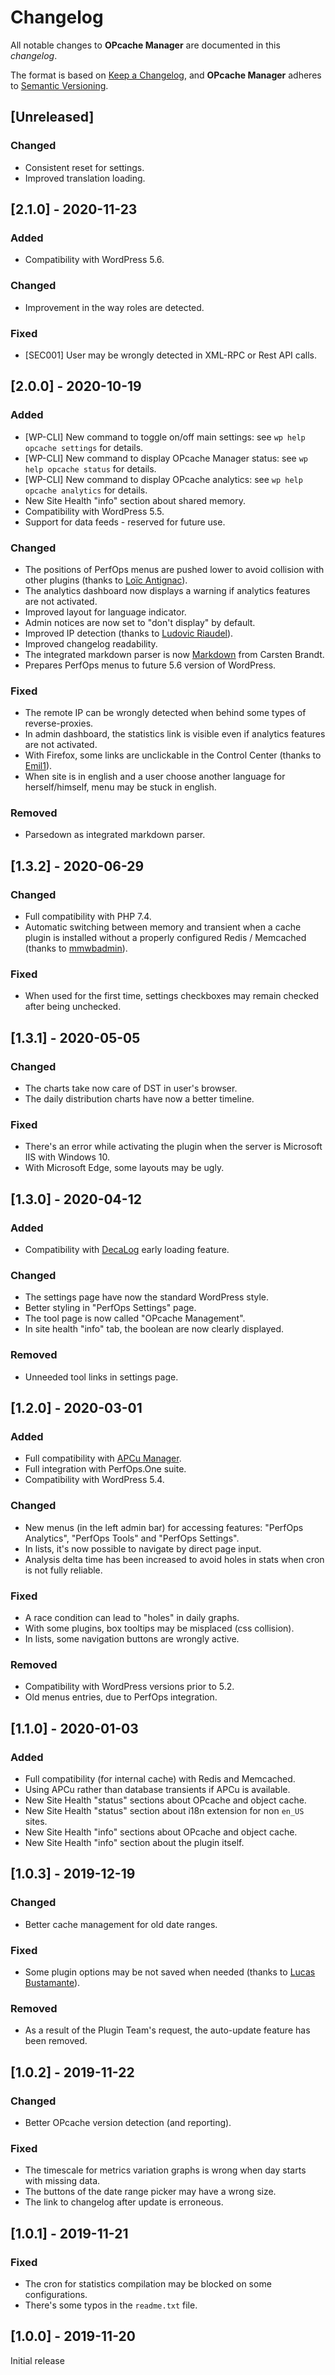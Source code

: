 # Changelog
All notable changes to **OPcache Manager** are documented in this *changelog*.

The format is based on [Keep a Changelog](https://keepachangelog.com/en/1.0.0/), and **OPcache Manager** adheres to [Semantic Versioning](https://semver.org/spec/v2.0.0.html).

## [Unreleased]

### Changed
- Consistent reset for settings.
- Improved translation loading.

## [2.1.0] - 2020-11-23

### Added
- Compatibility with WordPress 5.6.

### Changed
- Improvement in the way roles are detected.

### Fixed
- [SEC001] User may be wrongly detected in XML-RPC or Rest API calls.

## [2.0.0] - 2020-10-19

### Added
- [WP-CLI] New command to toggle on/off main settings: see `wp help opcache settings` for details.
- [WP-CLI] New command to display OPcache Manager status: see `wp help opcache status` for details.
- [WP-CLI] New command to display OPcache analytics: see `wp help opcache analytics` for details.
- New Site Health "info" section about shared memory.
- Compatibility with WordPress 5.5.
- Support for data feeds - reserved for future use.

### Changed
- The positions of PerfOps menus are pushed lower to avoid collision with other plugins (thanks to [Loïc Antignac](https://github.com/webaxones)).
- The analytics dashboard now displays a warning if analytics features are not activated.
- Improved layout for language indicator.
- Admin notices are now set to "don't display" by default.
- Improved IP detection  (thanks to [Ludovic Riaudel](https://github.com/lriaudel)).
- Improved changelog readability.
- The integrated markdown parser is now [Markdown](https://github.com/cebe/markdown) from Carsten Brandt.
- Prepares PerfOps menus to future 5.6 version of WordPress.

### Fixed
- The remote IP can be wrongly detected when behind some types of reverse-proxies.
- In admin dashboard, the statistics link is visible even if analytics features are not activated.
- With Firefox, some links are unclickable in the Control Center (thanks to [Emil1](https://wordpress.org/support/users/milouze/)).
- When site is in english and a user choose another language for herself/himself, menu may be stuck in english.

### Removed
- Parsedown as integrated markdown parser.

## [1.3.2] - 2020-06-29

### Changed
- Full compatibility with PHP 7.4.
- Automatic switching between memory and transient when a cache plugin is installed without a properly configured Redis / Memcached (thanks to [mmwbadmin](https://wordpress.org/support/users/mmwbadmin/)).

### Fixed
- When used for the first time, settings checkboxes may remain checked after being unchecked.

## [1.3.1] - 2020-05-05

### Changed
- The charts take now care of DST in user's browser.
- The daily distribution charts have now a better timeline.

### Fixed
- There's an error while activating the plugin when the server is Microsoft IIS with Windows 10.
- With Microsoft Edge, some layouts may be ugly.

## [1.3.0] - 2020-04-12

### Added
- Compatibility with [DecaLog](https://wordpress.org/plugins/decalog/) early loading feature.

### Changed
- The settings page have now the standard WordPress style.
- Better styling in "PerfOps Settings" page.
- The tool page is now called "OPcache Management".
- In site health "info" tab, the boolean are now clearly displayed.

### Removed
- Unneeded tool links in settings page.

## [1.2.0] - 2020-03-01

### Added
- Full compatibility with [APCu Manager](https://wordpress.org/plugins/apcu-manager/).
- Full integration with PerfOps.One suite.
- Compatibility with WordPress 5.4.

### Changed
- New menus (in the left admin bar) for accessing features: "PerfOps Analytics", "PerfOps Tools" and "PerfOps Settings".
- In lists, it's now possible to navigate by direct page input.
- Analysis delta time has been increased to avoid holes in stats when cron is not fully reliable.

### Fixed
- A race condition can lead to "holes" in daily graphs.
- With some plugins, box tooltips may be misplaced (css collision).
- In lists, some navigation buttons are wrongly active.

### Removed
- Compatibility with WordPress versions prior to 5.2.
- Old menus entries, due to PerfOps integration.

## [1.1.0] - 2020-01-03

### Added
- Full compatibility (for internal cache) with Redis and Memcached.
- Using APCu rather than database transients if APCu is available.
- New Site Health "status" sections about OPcache and object cache. 
- New Site Health "status" section about i18n extension for non `en_US` sites.
- New Site Health "info" sections about OPcache and object cache. 
- New Site Health "info" section about the plugin itself. 

## [1.0.3] - 2019-12-19

### Changed
- Better cache management for old date ranges.

### Fixed
- Some plugin options may be not saved when needed (thanks to [Lucas Bustamante](https://github.com/Luc45)).

### Removed
- As a result of the Plugin Team's request, the auto-update feature has been removed.

## [1.0.2] - 2019-11-22

### Changed
- Better OPcache version detection (and reporting).

### Fixed
- The timescale for metrics variation graphs is wrong when day starts with missing data.
- The buttons of the date range picker may have a wrong size.
- The link to changelog after update is erroneous.

## [1.0.1] - 2019-11-21

### Fixed
- The cron for statistics compilation may be blocked on some configurations.
- There's some typos in the `readme.txt` file.

## [1.0.0] - 2019-11-20

Initial release